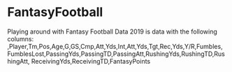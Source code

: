# FantasyFootball
Playing around with Fantasy Football Data
2019 is data with the following columns:
,Player,Tm,Pos,Age,G,GS,Cmp,Att,Yds,Int,Att,Yds,Tgt,Rec,Yds,Y/R,Fumbles,
FumblesLost,PassingYds,PassingTD,PassingAtt,RushingYds,RushingTD,RushingAtt,
ReceivingYds,ReceivingTD,FantasyPoints
